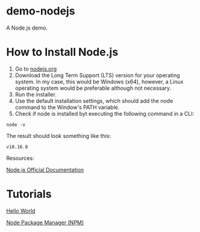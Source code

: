 # demo-nodejs
A Node.js demo.

How to Install Node.js
=

1. Go to [nodejs.org](https://nodejs.org/)
2. Download the Long Term Support (LTS) version for your operating system. In my case, this would be Windows (x64), however, a Linux operating system would be preferable although not necessary.
3. Run the installer.
4. Use the default installation settings, which should add the node command to the Window's PATH variable.
5. Check if node is installed byt executing the following command in a CLI:

```
node -v
```
The result should look something like this:
```
v10.16.0
```
Resources:

[Node.js Official Documentation](https://nodejs.org/en/docs/)

Tutorials
=

[Hello World](./tutorials/hello-world/hello-world.md)

[Node Package Manager (NPM)](./tutorials/hello-world/npm.md)
